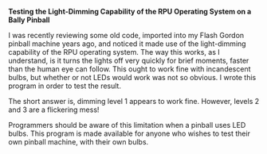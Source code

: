 **Testing the Light-Dimming Capability of the RPU Operating System on a Bally Pinball**

I was recently reviewing some old code, imported into my Flash Gordon pinball machine years ago, and noticed it made use of the light-dimming capability of the RPU operating system. The way this works, as I understand, is it turns the lights off very quickly for brief moments, faster than the human eye can follow. This ought to work fine with incandescent bulbs, but whether or not LEDs would work was not so obvious. I wrote this program in order to test the result.

The short answer is, dimming level 1 appears to work fine. However, levels 2 and 3 are a flickering mess! 

Programmers should be aware of this limitation when a pinball uses LED bulbs. This program is made available for anyone who wishes to test their own pinball machine, with their own bulbs.
